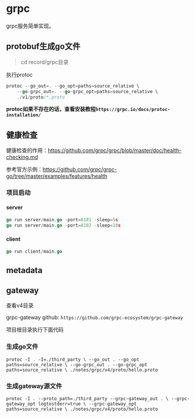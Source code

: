 # grpc
grpc服务简单实现。

## protobuf生成go文件
>cd record/grpc目录

执行protoc
```go
protoc --go_out=. --go_opt=paths=source_relative \                                                                                                                      ✔  11:07:53 AM  
    --go-grpc_out=. --go-grpc_opt=paths=source_relative \
    ./v1/proto/*.proto
```
**protoc如果不存在的话，查看安装教程`https://grpc.io/docs/protoc-installation/`**

## 健康检查

健康检查的作用：https://github.com/grpc/grpc/blob/master/doc/health-checking.md

参考官方示例：https://github.com/grpc/grpc-go/tree/master/examples/features/health

### 项目启动
#### server
```go
go run server/main.go -port=8181 -sleep=5s
go run server/main.go -port=8182 -sleep=10s
```
#### client
```go
go run client/main.go
```

## metadata


## gateway

查看v4目录

grpc-gateway github: `https://github.com/grpc-ecosystem/grpc-gateway`

项目根目录执行下面代码
### 生成go文件
`
protoc -I . -I=./third_party \
--go_out . --go_opt paths=source_relative \
--go-grpc_out . --go-grpc_opt paths=source_relative \
./notes/grpc/v4/proto/hello.proto
`
### 生成gateway源文件
`protoc -I . --proto_path=./third_party --grpc-gateway_out . \
--grpc-gateway_opt logtostderr=true \
--grpc-gateway_opt paths=source_relative \
./notes/grpc/v4/proto/hello.proto`